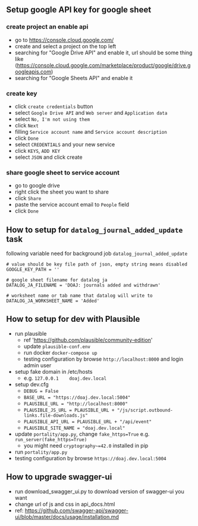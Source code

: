 Setup google API key for google sheet
------------------------------------------

### create project an enable api

* go to https://console.cloud.google.com/
* create and select a project on the top left
* searching for "Google Drive API" and enable it, url should be some thing
  like (https://console.cloud.google.com/marketplace/product/google/drive.googleapis.com)
* searching for "Google Sheets API" and enable it

### create key

* click `create credentials` button
* select `Google Drive API` and `Web server` and `Application data`
* select `No, I'm not using them`
* click `Next`
* filling `Service account name` and `Service account description`
* click `Done`
* select `CREDENTIALS` and your new service
* click `KEYS`, `ADD KEY`
* select `JSON` and click create

### share google sheet to service account

* go to google drive
* right click the sheet you want to share
* click `Share`
* paste the service account email to `People` field
* click `Done`

How to setup for `datalog_journal_added_update` task
--------------------------------------------------
following variable need for background job `datalog_journal_added_update`

```
# value should be key file path of json, empty string means disabled
GOOGLE_KEY_PATH = ''

# google sheet filename for datalog ja
DATALOG_JA_FILENAME = 'DOAJ: journals added and withdrawn'

# worksheet name or tab name that datalog will write to
DATALOG_JA_WORKSHEET_NAME = 'Added'
```

How to setup for dev with Plausible
-----------------------------------

* run plausible
    * ref 'https://github.com/plausible/community-edition'
    * update `plausible-conf.env`
    * run docker `docker-compose up`
    * testing configuration by browse `http://localhost:8000` and login admin user
* setup fake domain in /etc/hosts
    * e.g. `127.0.0.1    doaj.dev.local`
* setup dev.cfg
    * `DEBUG = False`
    * `BASE_URL = "https://doaj.dev.local:5004"`
    * `PLAUSIBLE_URL = "http://localhost:8000"`
    * `PLAUSIBLE_JS_URL = PLAUSIBLE_URL + "/js/script.outbound-links.file-downloads.js"`
    * `PLAUSIBLE_API_URL = PLAUSIBLE_URL + "/api/event"`
    * `PLAUSIBLE_SITE_NAME = "doaj.dev.local"`
* update `portality/app.py`, change `fake_https=True` e.g. `run_server(fake_https=True)`
    * you might need `cryptography~=42.0` installed in pip
* run `portality/app.py`
* testing configuration by browse `https://doaj.dev.local:5004`



How to upgrade swagger-ui
-------------------------
* run download_swagger_ui.py to download version of swagger-ui you want
* change url of js and css in api_docs.html
* ref: https://github.com/swagger-api/swagger-ui/blob/master/docs/usage/installation.md

